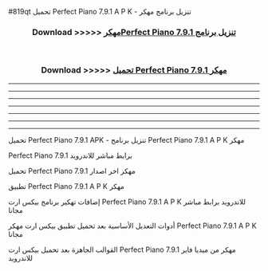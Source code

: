 #819qt تحميل Perfect Piano 7.9.1 A P K - تنزيل برنامج مهكر



<div align="center">
<h3>Download >>>>> <a href="https://runaway1.web.app/?sq=Perfect Piano 7.9.1">مهكرPerfect Piano 7.9.1 تنزيل برنامج</a></h3><br>

<h3>Download >>>>> <a href="https://runaway1.web.app/?sq=Perfect Piano 7.9.1">تحميل Perfect Piano 7.9.1 مهكر</a></h3>
</div>


----------------------------------------------------------

----------------------------------------------------------

----------------------------------------------------------

----------------------------------------------------------

----------------------------------------------------------

----------------------------------------------------------

----------------------------------------------------------

تحميل Perfect Piano 7.9.1 APK - تنزيل برنامج Perfect Piano 7.9.1 A P K مهكر

Perfect Piano 7.9.1 برابط مباشر للاندرويد

تحميل Perfect Piano 7.9.1 مهكر اخر اصدار

تطبيق Perfect Piano 7.9.1 A P K مهكر

إضافات تهكير برنامج بيكس ارت Perfect Piano 7.9.1 A P K للاندرويد برابط مباشر مجانا

أدوات التعديل الأساسية بعد تحميل تطبيق بيكس ارت مهكر Perfect Piano 7.9.1 A P K مجانا

القوالب الجاهزة بعد تحميل بيكس ارت Perfect Piano 7.9.1 مهكر من ميديا فاير للاندرويد


